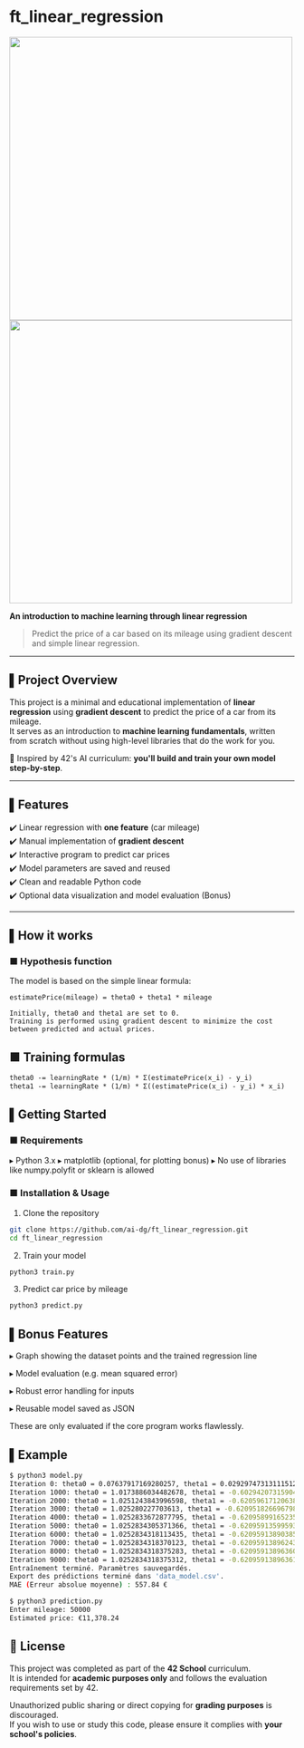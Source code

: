 # ft_linear_regression 

<img src="https://github.com/user-attachments/assets/866e813c-1b79-4d84-b42e-78e6e0158870" width="500">

<img src="https://github.com/user-attachments/assets/f2294f05-e9b6-4f62-9d3c-d4e58a44cade" width="500">

**An introduction to machine learning through linear regression**  

> Predict the price of a car based on its mileage using gradient descent and simple linear regression.

---

## ▌Project Overview  

This project is a minimal and educational implementation of **linear regression** using **gradient descent** to predict the price of a car from its mileage.  
It serves as an introduction to **machine learning fundamentals**, written from scratch without using high-level libraries that do the work for you.

📘 Inspired by 42's AI curriculum: **you'll build and train your own model step-by-step**.

---

## ▌Features  

✔️ Linear regression with **one feature** (car mileage)  
✔️ Manual implementation of **gradient descent**  
✔️ Interactive program to predict car prices  
✔️ Model parameters are saved and reused  
✔️ Clean and readable Python code  
✔️ Optional data visualization and model evaluation (Bonus)

---

## ▌How it works  

### ■ Hypothesis function  
The model is based on the simple linear formula:  
```text
estimatePrice(mileage) = theta0 + theta1 * mileage

Initially, theta0 and theta1 are set to 0.
Training is performed using gradient descent to minimize the cost between predicted and actual prices.
```


## ■ Training formulas
```txt
theta0 -= learningRate * (1/m) * Σ(estimatePrice(x_i) - y_i)
theta1 -= learningRate * (1/m) * Σ((estimatePrice(x_i) - y_i) * x_i)
```

## ▌Getting Started
### ■ Requirements
▸ Python 3.x
▸ matplotlib (optional, for plotting bonus)
▸ No use of libraries like numpy.polyfit or sklearn is allowed

### ■ Installation & Usage
1. Clone the repository
```bash
git clone https://github.com/ai-dg/ft_linear_regression.git
cd ft_linear_regression
```
2. Train your model
```bash
python3 train.py
```
3. Predict car price by mileage
```bash
python3 predict.py
```

## ▌Bonus Features
▸ Graph showing the dataset points and the trained regression line

▸ Model evaluation (e.g. mean squared error)

▸ Robust error handling for inputs

▸ Reusable model saved as JSON

These are only evaluated if the core program works flawlessly.


## ▌Example
```bash
$ python3 model.py
Iteration 0: theta0 = 0.07637917169280257, theta1 = 0.029297473131115127
Iteration 1000: theta0 = 1.0173886034482678, theta1 = -0.602942073159048
Iteration 2000: theta0 = 1.0251243843996598, theta1 = -0.6205961712063829
Iteration 3000: theta0 = 1.025280227703613, theta1 = -0.6209518266967988
Iteration 4000: theta0 = 1.0252833672877795, theta1 = -0.6209589916523539
Iteration 5000: theta0 = 1.0252834305371366, theta1 = -0.6209591359959374
Iteration 6000: theta0 = 1.0252834318113435, theta1 = -0.6209591389038507
Iteration 7000: theta0 = 1.0252834318370123, theta1 = -0.6209591389624312
Iteration 8000: theta0 = 1.0252834318375283, theta1 = -0.6209591389636094
Iteration 9000: theta0 = 1.0252834318375312, theta1 = -0.6209591389636161
Entraînement terminé. Paramètres sauvegardés.
Export des prédictions terminé dans 'data_model.csv'.
MAE (Erreur absolue moyenne) : 557.84 €

$ python3 prediction.py
Enter mileage: 50000
Estimated price: €11,378.24
```

## 📜 License

This project was completed as part of the **42 School** curriculum.  
It is intended for **academic purposes only** and follows the evaluation requirements set by 42.  

Unauthorized public sharing or direct copying for **grading purposes** is discouraged.  
If you wish to use or study this code, please ensure it complies with **your school's policies**.
